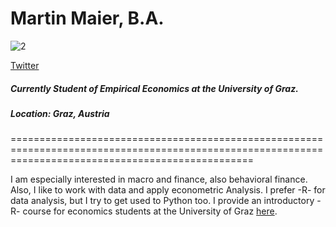 # Martin Maier, B.A.

![2](https://user-images.githubusercontent.com/63603922/93268807-25df9000-f7ae-11ea-9ceb-d638bb5b14d8.jpg)

[Twitter](https://twitter.com/maetmaier)

##### Currently Student of Empirical Economics at the University of Graz.
##### Location: Graz, Austria
======================================================================================================================================================

I am especially interested in macro and finance, also behavioral finance. Also, I like to work with data and apply econometric Analysis. I prefer -R- for data analysis, but I try to get used to Python too. 
I provide an introductory -R- course for economics students at the University of Graz [here](https://maiermartin.github.io/An-Economists-R-Tutorial/).


